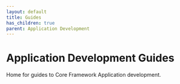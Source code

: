 ```yaml
---
layout: default
title: Guides
has_children: true
parent: Application Development
---
```


# Application Development Guides

Home for guides to Core Framework Application development.
